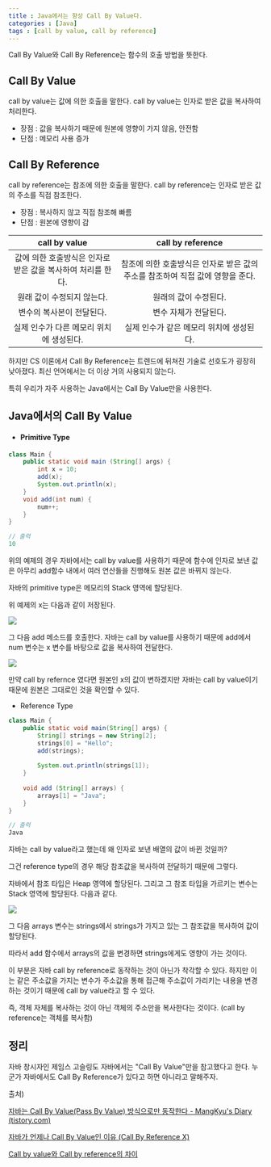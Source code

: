 ```yaml
---
title : Java에서는 항상 Call By Value다.
categories : [Java]
tags : [call by value, call by reference]
---
```


Call By Value와 Call By Reference는 함수의 호출 방법을 뜻한다.

## Call By Value

call by value는 값에 의한 호출을 말한다. call by value는 인자로 받은 값을 복사하여 처리한다.

- 장점 : 값을 복사하기 때문에 원본에 영향이 가지 않음, 안전함
- 단점 : 메모리 사용 증가

## Call By Reference

call by reference는 참조에 의한 호출을 말한다. call by reference는 인자로 받은 값의 주소를 직접 참조한다.

- 장점 : 복사하지 않고 직접 참조해 빠름
- 단점 : 원본에 영향이 감



|                      **call by value**                      |                    **call by reference**                     |
| :---------------------------------------------------------: | :----------------------------------------------------------: |
| 값에 의한 호출방식은 인자로 받은 값을 복사하여 처리를 한다. | 참조에 의한 호출방식은 인자로 받은 값의 주소를 참조하여 직접 값에 영향을 준다. |
|                 원래 값이 수정되지 않는다.                  |                    원래의 값이 수정된다.                     |
|                  변수의 복사본이 전달된다.                  |                    변수 자체가 전달된다.                     |
|          실제 인수가 다른 메모리 위치에 생성된다.           |           실제 인수가 같은 메모리 위치에 생성된다.           |



하지만 CS 이론에서 Call By Reference는 트렌드에 뒤쳐진 기술로 선호도가 굉장히 낮아졌다. 최신 언어에서는 더 이상 거의 사용되지 않는다.

특히 우리가 자주 사용하는 Java에서는 Call By Value만을 사용한다.



## Java에서의 Call By Value

- #### Primitive Type

```java
class Main {
    public static void main (String[] args) {
        int x = 10;
        add(x);
        System.out.println(x);
    }
    void add(int num) {
        num++;
    }
}
```

```java
// 출력
10
```

위의 예제의 경우 자바에서는 call by value를 사용하기 때문에 함수에 인자로 보낸 값은 아무리 add함수 내에서 여러 연산들을 진행해도 원본 값은 바뀌지 않는다.

자바의 primitive type은 메모리의 Stack 영역에 할당된다.

위 예제의 x는 다음과 같이 저장된다.

![](https://img1.daumcdn.net/thumb/R1280x0/?scode=mtistory2&fname=https%3A%2F%2Fblog.kakaocdn.net%2Fdn%2FeA8zZF%2FbtsEkT9NHdl%2FLu75PIxhoHSUn8p0xq4DqK%2Fimg.png)

그 다음 add 메소드를 호출한다. 자바는 call by value를 사용하기 때문에 add에서 num 변수는 x 변수를 바탕으로 값을 복사하여 전달한다.

![](https://img1.daumcdn.net/thumb/R1280x0/?scode=mtistory2&fname=https%3A%2F%2Fblog.kakaocdn.net%2Fdn%2Fb3IXmq%2FbtsEjFxk3La%2FDea5ilYhtKXa7RwlXkIEDK%2Fimg.png)

만약 call by refernce 였다면 원본인 x의 값이 변하겠지만 자바는 call by value이기 때문에 원본은 그대로인 것을 확인할 수 있다.

- Reference Type

```java
class Main {
	public static void main(String[] args) {
		String[] strings = new String[2];
        strings[0] = "Hello";
        add(strings);
        
        System.out.println(strings[1]);
	}
    
    void add (String[] arrays) {
		arrays[1] = "Java";
    }
}
```

```java
// 출력
Java
```

자바는 call by value라고 했는데 왜 인자로 보낸 배열의 값이 바뀐 것일까?

그건 reference type의 경우 해당 참조값을 복사하여 전달하기 때문에 그렇다.

자바에서 참조 타입은 Heap 영역에 할당된다. 그리고 그 참조 타입을 가르키는 변수는 Stack 영역에 할당된다. 다음과 같다.

![](https://img1.daumcdn.net/thumb/R1280x0/?scode=mtistory2&fname=https%3A%2F%2Fblog.kakaocdn.net%2Fdn%2FcazcYx%2FbtsEmK496sE%2FlEKBq2cqWJN80ETcXXdb1K%2Fimg.png)

그 다음 arrays 변수는 strings에서 strings가 가지고 있는 그 참조값을 복사하여 값이 할당된다.

따라서 add 함수에서 arrays의 값을 변경하면 strings에게도 영향이 가는 것이다.

이 부분은 자바 call by reference로 동작하는 것이 아닌가 착각할 수 있다. 하지만 이는 같은 주소값을 가지는 변수가 주소값을 통해 접근해 주소값이 가리키는 내용을 변경하는 것이기 때문에 call by value라고 할 수 있다.

즉, 객체 자체를 복사하는 것이 아닌 객체의 주소만을 복사한다는 것이다. (call by reference는 객체를 복사함)

## 정리

자바 창시자인 제임스 고슬링도 자바에서는 "Call By Value"만을 참고했다고 한다. 누군가 자바에서도 Call By Reference가 있다고 하면 아니라고 말해주자.



출처)

[자바는 Call By Value(Pass By Value) 방식으로만 동작한다 - MangKyu's Diary (tistory.com)](https://mangkyu.tistory.com/322)

[자바가 언제나 Call By Value인 이유 (Call By Reference X)](https://loosie.tistory.com/486)

[Call by value와 Call by reference의 차이](https://yoojin99.github.io/cs/Call-by-Value-Call-by-Reference/)